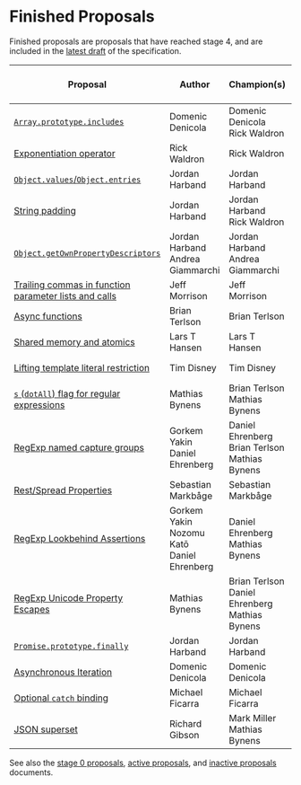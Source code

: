 # Finished Proposals

Finished proposals are proposals that have reached stage 4, and are included in the [latest draft](https://tc39.github.io/ecma262/) of the specification.

| Proposal                                                                 | Author                                      | Champion(s)                                     | TC39 meeting notes                        | Expected Publication Year |
| ------------------------------------------------------------------------ | ------------------------------------------- | ----------------------------------------------- | ----------------------------------------- | ------------------------- |
| [`Array.prototype.includes`][array-includes]                             | Domenic Denicola                            | Domenic Denicola<br />Rick Waldron                  | [November 2015][array-includes-notes]     | 2016                      |
| [Exponentiation operator][exponentiation]                                | Rick Waldron                                | Rick Waldron                                    | [January 2016][exponentiation-notes]      | 2016                      |
| [`Object.values`/`Object.entries`][object-values-entries]                | Jordan Harband                              | Jordan Harband                                  | [March 2016][object-values-entries-notes] | 2017                      |
| [String padding][string-padding]                                         | Jordan Harband                              | Jordan Harband<br />Rick Waldron                   | [May 2016][string-padding-notes]          | 2017                      |
| [`Object.getOwnPropertyDescriptors`][object-gopds]                       | Jordan Harband<br />Andrea Giammarchi       | Jordan Harband<br />Andrea Giammarchi              | [May 2016][object-gopds-notes]            | 2017                      |
| [Trailing commas in function parameter lists and calls][function-commas] | Jeff Morrison                               | Jeff Morrison                                   | [July 2016][function-commas-notes]        | 2017                      |
| [Async functions][async-await]                                           | Brian Terlson                               | Brian Terlson                                   | [July 2016][async-await-notes]            | 2017                      |
| [Shared memory and atomics][atomics]                                     | Lars T Hansen                               | Lars T Hansen                                   | [January 2017][atomics-notes]             | 2017                      |
| [Lifting template literal restriction][template-literal-lift]            | Tim Disney                                  | Tim Disney                                      | [March 2017][template-literal-lift-notes] | 2018                      |
| [`s` (`dotAll`) flag for regular expressions][dot-all]                   | Mathias Bynens                              | Brian Terlson<br />Mathias Bynens                   | [November 2017][dot-all-notes]            | 2018                      |
| [RegExp named capture groups][named-groups]                              | Gorkem Yakin<br />Daniel Ehrenberg          | Daniel Ehrenberg<br />Brian Terlson<br />Mathias Bynens | [November 2017][named-groups-notes]       | 2018                      |
| [Rest/Spread Properties][object-rest-spread]                             | Sebastian Markbåge                          | Sebastian Markbåge                              | January 2018                              | 2018
| [RegExp Lookbehind Assertions][lookbehind]                               | Gorkem Yakin<br />Nozomu Katō<br />Daniel Ehrenberg | Daniel Ehrenberg<br />Mathias Bynens                | January 2018
| [RegExp Unicode Property Escapes][unicode-escapes]                       | Mathias Bynens                              | Brian Terlson<br />Daniel Ehrenberg<br />Mathias Bynens | January 2018
| [`Promise.prototype.finally`][finally]                                   | Jordan Harband                              | Jordan Harband                                  | January 2018
| [Asynchronous Iteration][async-iteration]                                | Domenic Denicola                            | Domenic Denicola                                | January 2018
| [Optional `catch` binding][optional-catch]                               | Michael Ficarra                             | Michael Ficarra                                 | May 2018
| [JSON superset][json-superset]                                           | Richard Gibson                              | Mark Miller<br />Mathias Bynens                 | May 2018

See also the [stage 0 proposals](stage-0-proposals.md), [active proposals](README.md), and [inactive proposals](inactive-proposals.md) documents.

[array-includes]: https://github.com/tc39/Array.prototype.includes
[array-includes-notes]: https://github.com/rwaldron/tc39-notes/blob/master/es7/2015-11/nov-17.md#arrayprototypeincludes
[exponentiation]: https://github.com/rwaldron/exponentiation-operator
[exponentiation-notes]: https://github.com/rwaldron/tc39-notes/blob/master/es7/2016-01/2016-01-28.md#5xviii-exponentiation-operator-rw
[object-values-entries]: https://github.com/tc39/proposal-object-values-entries
[object-values-entries-notes]: https://github.com/rwaldron/tc39-notes/blob/master/es7/2016-03/march-29.md#objectvalues--objectentries
[string-padding]: https://github.com/tc39/proposal-string-pad-start-end
[string-padding-notes]: https://github.com/rwaldron/tc39-notes/blob/master/es7/2016-05/may-25.md#stringprototypepadstartend-jhd
[object-gopds]: https://github.com/ljharb/proposal-object-getownpropertydescriptors
[object-gopds-notes]: https://github.com/rwaldron/tc39-notes/blob/master/es7/2016-05/may-25.md#objectgetownpropertydescriptors-jhd
[function-commas]: https://github.com/tc39/proposal-trailing-function-commas
[function-commas-notes]: https://github.com/rwaldron/tc39-notes/blob/master/es7/2016-07/jul-26.md#9ie-trailing-commas-in-functions
[async-await]: https://github.com/tc39/ecmascript-asyncawait
[async-await-notes]: https://github.com/rwaldron/tc39-notes/blob/master/es7/2016-07/jul-28.md#10iv-async-functions
[atomics]: https://github.com/tc39/ecmascript_sharedmem
[atomics-notes]: https://github.com/rwaldron/tc39-notes/blob/master/es7/2017-01/jan-24.md#13if-seeking-stage-4-for-sharedarraybuffer
[template-literal-lift]: https://github.com/tc39/proposal-template-literal-revision
[template-literal-lift-notes]: https://github.com/rwaldron/tc39-notes/blob/master/es8/2017-03/mar-21.md#10ia-template-literal-updates
[dot-all]: https://github.com/tc39/proposal-regexp-dotall-flag
[dot-all-notes]: https://github.com/rwaldron/tc39-notes/blob/master/es8/2017-11/nov-28.md#9ie-regexp-dotall-status-update
[named-groups]: https://github.com/tc39/proposal-regexp-named-groups
[named-groups-notes]: https://github.com/rwaldron/tc39-notes/blob/master/es8/2017-11/nov-28.md#9if-regexp-named-captures-status-update
[object-rest-spread]: https://github.com/tc39/proposal-object-rest-spread
[lookbehind]: https://github.com/tc39/proposal-regexp-lookbehind
[unicode-escapes]: https://github.com/tc39/proposal-regexp-unicode-property-escapes
[finally]: https://github.com/tc39/proposal-promise-finally
[async-iteration]: https://github.com/tc39/proposal-async-iteration
[optional-catch]: https://github.com/tc39/proposal-optional-catch-binding
[json-superset]: https://github.com/tc39/proposal-json-superset
